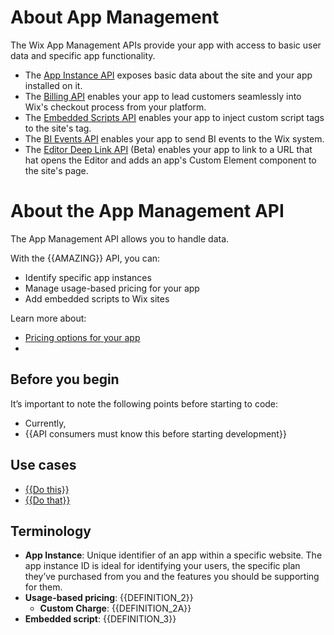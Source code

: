 # About App Management

The Wix App Management APIs provide your app with access to basic user data and specific app functionality. 

- The [App Instance API](https://dev.wix.com/api/rest/app-management/apps/app-instance/introduction) exposes basic data about the site and your app installed on it.
- The [Billing API](https://dev.wix.com/api/rest/app-management/apps/billing/introduction) enables your app to lead customers seamlessly into Wix's checkout process from your platform.
- The [Embedded Scripts API](https://dev.wix.com/api/rest/app-management/apps/embedded-scripts/introduction) enables your app to inject custom script tags to the site's <head> tag.
- The [BI Events API](https://dev.wix.com/api/rest/app-management/apps/bi-event/introduction) enables your app to send BI events to the Wix system.
- The [Editor Deep Link API](https://dev.wix.com/api/rest/app-management/about-the-editor-deep-link-api) (Beta) enables your app to link to a URL that hat opens the Editor and adds an app's Custom Element component to the site's page.  

# About the App Management API

The App Management API allows you to handle data.

With the {{AMAZING}} API, you can:

+ Identify specific app instances
+ Manage usage-based pricing for your app
+ Add embedded scripts to Wix sites

Learn more about:

+ [Pricing options for your app](https://dev.wix.com/docs/build-apps/build-your-app/pricing-plans/set-up-your-app-pricing)
+ 

## Before you begin

It’s important to note the following points before starting to code:

+ Currently, 
+ {{API consumers must know this before starting development}}

## Use cases

+ [{{Do this}}](link-to-the-relevant-flow)
+ [{{Do that}}](link-to-the-relevant-article)

## Terminology

+ __App Instance__: Unique identifier of an app within a specific website. The
  app instance ID is ideal for identifying your users, the specific plan they’ve
  purchased from you and the features you should be supporting for them.
+ __Usage-based pricing__: {{DEFINITION_2}}
  + __Custom Charge__: {{DEFINITION_2A}}
+ __Embedded script__: {{DEFINITION_3}}